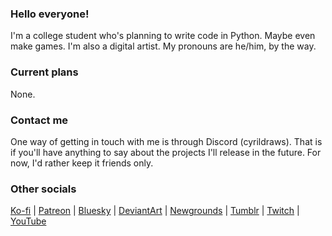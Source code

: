 ### Hello everyone!
I'm a college student who's planning to write code in Python. Maybe even make games. I'm also a digital artist. My pronouns are he/him, by the way.
### Current plans
None.
### Contact me
One way of getting in touch with me is through Discord (cyrildraws). That is if you'll have anything to say about the projects I'll release in the future. For now, I'd rather keep it friends only.
### Other socials
[Ko-fi](https://ko-fi.com/cyrildraws) |
[Patreon](https://patreon.com/CyrilDoesStuff) |
[Bluesky](https://bsky.app/profile/cyrildraws.bsky.social) |
[DeviantArt](https://deviantart.com/cyrildraws) | 
[Newgrounds](https://cyrildraws.newgrounds.com) | 
[Tumblr](https://cyrildraws.tumblr.com) |
[Twitch](https://twitch.tv/cyrildoesstuff) |
[YouTube](https://youtube.com/@CyrilDoesStuff)

